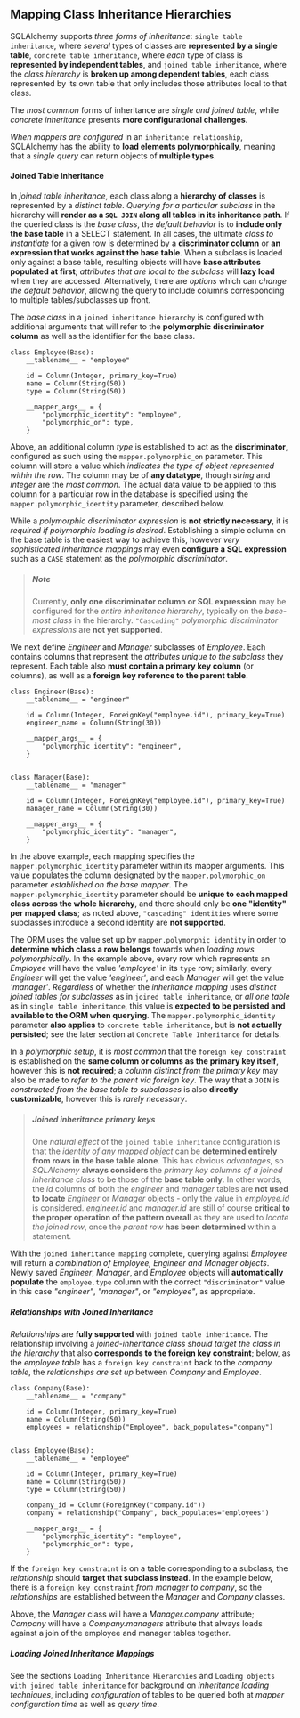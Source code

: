 ## Mapping Class Inheritance Hierarchies

SQLAlchemy supports _three forms of inheritance_: `single table inheritance`, where _several_ types of classes are __represented by a single table__, `concrete table inheritance`, where _each_ type of class is __represented by independent tables__, and `joined table inheritance`, where the _class hierarchy_ is __broken up among dependent tables__, each class represented by its own table that only includes those attributes local to that class.

The _most common_ forms of inheritance are _single and joined table_, while _concrete inheritance_ presents __more configurational challenges__.

_When mappers are configured_ in an `inheritance relationship`, SQLAlchemy has the ability to __load elements polymorphically__, meaning that a _single query_ can return objects of __multiple types__.


#### Joined Table Inheritance

In _joined table inheritance_, each class along a __hierarchy of classes__ is represented by a _distinct table_. _Querying for a particular subclass_ in the hierarchy will __render as a `SQL JOIN` along all tables in its inheritance path__. If the queried class is the _base class_, the _default behavior_ is to __include only the base table__ in a SELECT statement. In all cases, the ultimate _class to instantiate_ for a given row is determined by a __discriminator column__ or __an expression that works against the base table__. When a subclass is loaded only against a base table, resulting objects will have __base attributes populated at first__; _attributes that are local to the subclass_ will __lazy load__ when they are accessed. Alternatively, there are _options_ which can _change the default behavior_, allowing the query to include columns corresponding to multiple tables/subclasses up front.

The _base class_ in a `joined inheritance hierarchy` is configured with additional arguments that will refer to the __polymorphic discriminator column__ as well as the identifier for the base class.

```
class Employee(Base):
    __tablename__ = "employee"
    
    id = Column(Integer, primary_key=True)
    name = Column(String(50))
    type = Column(String(50))
    
    __mapper_args__ = {
        "polymorphic_identity": "employee",
        "polymorphic_on": type,
    }
```

Above, an additional column _type_ is established to act as the __discriminator__, configured as such using the `mapper.polymorphic_on` parameter. This column will store a value which _indicates the type of object represented within the row_. The column may be of __any datatype__, though _string_ and _integer_ are the _most common_. The actual data value to be applied to this column for a particular row in the database is specified using the `mapper.polymorphic_identity` parameter, described below.

While a _polymorphic discriminator expression_ is __not strictly necessary__, it is _required if polymorphic loading is desired_. Establishing a simple column on the base table is the easiest way to achieve this, however _very sophisticated inheritance mappings_ may even __configure a SQL expression__ such as a `CASE` statement as the _polymorphic discriminator_.

> ##### Note
>
> Currently, __only one discriminator column or SQL expression__ may be configured for the _entire inheritance hierarchy_, typically on the _base-most class_ in the hierarchy. `"Cascading"` _polymorphic discriminator expressions_ are __not yet supported__.

We next define _Engineer_ and _Manager_ subclasses of _Employee_. Each contains columns that represent the _attributes unique to the subclass_ they represent. Each table also __must contain a primary key column__ (or columns), as well as a __foreign key reference to the parent table__.

```
class Engineer(Base):
    __tablename__ = "engineer"
    
    id = Column(Integer, ForeignKey("employee.id"), primary_key=True)
    engineer_name = Column(String(30))
    
    __mapper_args__ = {
        "polymorphic_identity": "engineer",
    }


class Manager(Base):
    __tablename__ = "manager"
    
    id = Column(Integer, ForeignKey("employee.id"), primary_key=True)
    manager_name = Column(String(30))
    
    __mapper_args__ = {
        "polymorphic_identity": "manager",
    }
```

In the above example, each mapping specifies the `mapper.polymorphic_identity` parameter within its mapper arguments. This value populates the column designated by the `mapper.polymorphic_on` parameter _established on the base mapper_. The `mapper.polymorphic_identity` parameter should be __unique to each mapped class across the whole hierarchy__, and there should only be __one "identity" per mapped class__; as noted above, `"cascading" identities` where some subclasses introduce a second identity are __not supported__.

The ORM uses the value set up by `mapper.polymorphic_identity` in order to __determine which class a row belongs__ towards when _loading rows polymorphically_. In the example above, every row which represents an _Employee_ will have the value _'employee'_ in its `type` row; similarly, every _Engineer_ will get the value _'engineer'_, and each _Manager_ will get the value _'manager'_. _Regardless_ of whether the _inheritance mapping_ uses _distinct joined tables for subclasses_ as in `joined table inheritance`, or _all one table_ as in `single table inheritance`, this value is __expected to be persisted and available to the ORM when querying__. The `mapper.polymorphic_identity` parameter __also applies__ to `concrete table inheritance`, but is __not actually persisted__; see the later section at `Concrete Table Inheritance` for details.

In a _polymorphic setup_, it is _most common_ that the `foreign key constraint` is established on the __same column or columns as the primary key itself__, however this is __not required__; a _column distinct from the primary key_ may also be made to _refer to the parent via foreign key_. The way that a `JOIN` is _constructed from the base table to subclasses_ is also __directly customizable__, however this is _rarely necessary_.

> ##### Joined inheritance primary keys
>
> One _natural effect_ of the `joined table inheritance` configuration is that the _identity of any mapped object_ can be __determined entirely from rows in the base table alone__. This has obvious _advantages_, so _SQLAlchemy_ __always considers__ the _primary key columns of a joined inheritance class_ to be those of the __base table only__. In other words, the _id_ columns of both the _engineer_ and _manager_ tables are __not used to locate__ _Engineer_ or _Manager_ objects - only the value in _employee.id_ is considered. _engineer.id_ and _manager.id_ are still of course __critical to the proper operation of the pattern overall__ as they are used to _locate the joined row_, once the _parent row_ __has been determined__ within a statement.

With the `joined inheritance mapping` complete, querying against _Employee_ will return a _combination of Employee, Engineer and Manager objects_. Newly saved _Engineer_, _Manager_, and _Employee_ objects will __automatically populate__ the `employee.type` column with the correct `"discriminator"` value in this case _"engineer"_, _"manager"_, or _"employee"_, as appropriate.


##### Relationships with Joined Inheritance

_Relationships_ are __fully supported__ with `joined table inheritance`. The relationship involving a _joined-inheritance class should target the class in the hierarchy_ that also __corresponds to the foreign key constraint__; below, as the _employee table_ has a `foreign key constraint` back to the _company table_, the _relationships are set up_ between _Company_ and _Employee_.

```
class Company(Base):
    __tablename__ = "company"
    
    id = Column(Integer, primary_key=True)
    name = Column(String(50))
    employees = relationship("Employee", back_populates="company")


class Employee(Base):
    __tablename__ = "employee"
    
    id = Column(Integer, primary_key=True)
    name = Column(String(50))
    type = Column(String(50))
    
    company_id = Column(ForeignKey("company.id"))
    company = relationship("Company", back_populates="employees")
    
    __mapper_args__ = {
        "polymorphic_identity": "employee",
        "polymorphic_on": type,
    }
```

If the `foreign key constraint` is on a table corresponding to a subclass, the _relationship_ should __target that subclass instead__. In the example below, there is a `foreign key constraint` _from manager to company_, so the _relationships_ are established between the _Manager_ and _Company_ classes.

Above, the _Manager_ class will have a _Manager.company_ attribute; _Company_ will have a _Company.managers_ attribute that always loads against a join of the employee and manager tables together.


##### Loading Joined Inheritance Mappings

See the sections `Loading Inheritance Hierarchies` and `Loading objects with joined table inheritance` for background on _inheritance loading techniques_, including _configuration_ of tables to be queried both at _mapper configuration time_ as well as _query time_.
